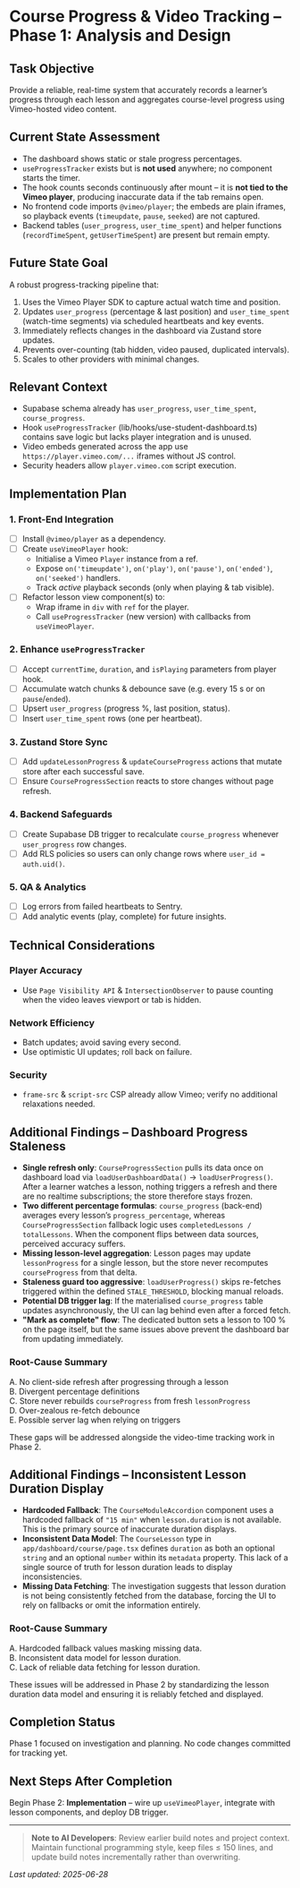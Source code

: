 # Course Progress & Video Tracking – Phase 1: Analysis and Design

## Task Objective
Provide a reliable, real-time system that accurately records a learner’s progress through each lesson and aggregates course-level progress using Vimeo-hosted video content.

## Current State Assessment
- The dashboard shows static or stale progress percentages.
- `useProgressTracker` exists but is **not used** anywhere; no component starts the timer.
- The hook counts seconds continuously after mount – it is **not tied to the Vimeo player**, producing inaccurate data if the tab remains open.
- No frontend code imports `@vimeo/player`; the embeds are plain iframes, so playback events (`timeupdate`, `pause`, `seeked`) are not captured.
- Backend tables (`user_progress`, `user_time_spent`) and helper functions (`recordTimeSpent`, `getUserTimeSpent`) are present but remain empty.

## Future State Goal
A robust progress-tracking pipeline that:
1. Uses the Vimeo Player SDK to capture actual watch time and position.
2. Updates `user_progress` (percentage & last position) and `user_time_spent` (watch-time segments) via scheduled heartbeats and key events.
3. Immediately reflects changes in the dashboard via Zustand store updates.
4. Prevents over-counting (tab hidden, video paused, duplicated intervals).
5. Scales to other providers with minimal changes.

## Relevant Context
- Supabase schema already has `user_progress`, `user_time_spent`, `course_progress`.
- Hook `useProgressTracker` (lib/hooks/use-student-dashboard.ts) contains save logic but lacks player integration and is unused.
- Video embeds generated across the app use `https://player.vimeo.com/...` iframes without JS control.
- Security headers allow `player.vimeo.com` script execution.

## Implementation Plan
### 1. Front-End Integration
- [ ] Install `@vimeo/player` as a dependency.
- [ ] Create `useVimeoPlayer` hook:
  - Initialise a Vimeo `Player` instance from a ref.
  - Expose `on('timeupdate')`, `on('play')`, `on('pause')`, `on('ended')`, `on('seeked')` handlers.
  - Track *active* playback seconds (only when playing & tab visible).
- [ ] Refactor lesson view component(s) to:
  - Wrap iframe in `div` with `ref` for the player.
  - Call `useProgressTracker` (new version) with callbacks from `useVimeoPlayer`.

### 2. Enhance `useProgressTracker`
- [ ] Accept `currentTime`, `duration`, and `isPlaying` parameters from player hook.
- [ ] Accumulate watch chunks & debounce save (e.g. every 15 s or on `pause`/`ended`).
- [ ] Upsert `user_progress` (progress %, last position, status).
- [ ] Insert `user_time_spent` rows (one per heartbeat).

### 3. Zustand Store Sync
- [ ] Add `updateLessonProgress` & `updateCourseProgress` actions that mutate store after each successful save.
- [ ] Ensure `CourseProgressSection` reacts to store changes without page refresh.

### 4. Backend Safeguards
- [ ] Create Supabase DB trigger to recalculate `course_progress` whenever `user_progress` row changes.
- [ ] Add RLS policies so users can only change rows where `user_id = auth.uid()`.

### 5. QA & Analytics
- [ ] Log errors from failed heartbeats to Sentry.
- [ ] Add analytic events (play, complete) for future insights.

## Technical Considerations
### Player Accuracy
- Use `Page Visibility API` & `IntersectionObserver` to pause counting when the video leaves viewport or tab is hidden.

### Network Efficiency
- Batch updates; avoid saving every second.
- Use optimistic UI updates; roll back on failure.

### Security
- `frame-src` & `script-src` CSP already allow Vimeo; verify no additional relaxations needed.

## Additional Findings – Dashboard Progress Staleness

- **Single refresh only**: `CourseProgressSection` pulls its data once on dashboard load via `loadUserDashboardData()` → `loadUserProgress()`. After a learner watches a lesson, nothing triggers a refresh and there are no realtime subscriptions; the store therefore stays frozen.
- **Two different percentage formulas**: `course_progress` (back-end) averages every lesson’s `progress_percentage`, whereas `CourseProgressSection` fallback logic uses `completedLessons / totalLessons`. When the component flips between data sources, perceived accuracy suffers.
- **Missing lesson-level aggregation**: Lesson pages may update `lessonProgress` for a single lesson, but the store never recomputes `courseProgress` from that delta.
- **Staleness guard too aggressive**: `loadUserProgress()` skips re-fetches triggered within the defined `STALE_THRESHOLD`, blocking manual reloads.
- **Potential DB trigger lag**: If the materialised `course_progress` table updates asynchronously, the UI can lag behind even after a forced fetch.
- **"Mark as complete" flow**: The dedicated button sets a lesson to 100 % on the page itself, but the same issues above prevent the dashboard bar from updating immediately.

### Root-Cause Summary
A. No client-side refresh after progressing through a lesson  
B. Divergent percentage definitions  
C. Store never rebuilds `courseProgress` from fresh `lessonProgress`  
D. Over-zealous re-fetch debounce  
E. Possible server lag when relying on triggers

These gaps will be addressed alongside the video-time tracking work in Phase 2.

## Additional Findings – Inconsistent Lesson Duration Display

- **Hardcoded Fallback**: The `CourseModuleAccordion` component uses a hardcoded fallback of `"15 min"` when `lesson.duration` is not available. This is the primary source of inaccurate duration displays.
- **Inconsistent Data Model**: The `CourseLesson` type in `app/dashboard/course/page.tsx` defines `duration` as both an optional `string` and an optional `number` within its `metadata` property. This lack of a single source of truth for lesson duration leads to display inconsistencies.
- **Missing Data Fetching**: The investigation suggests that lesson duration is not being consistently fetched from the database, forcing the UI to rely on fallbacks or omit the information entirely.

### Root-Cause Summary
A. Hardcoded fallback values masking missing data.  
B. Inconsistent data model for lesson duration.  
C. Lack of reliable data fetching for lesson duration.

These issues will be addressed in Phase 2 by standardizing the lesson duration data model and ensuring it is reliably fetched and displayed.

## Completion Status
Phase 1 focused on investigation and planning. No code changes committed for tracking yet.

## Next Steps After Completion
Begin Phase 2: **Implementation** – wire up `useVimeoPlayer`, integrate with lesson components, and deploy DB trigger.

---
> **Note to AI Developers**: Review earlier build notes and project context. Maintain functional programming style, keep files ≤ 150 lines, and update build notes incrementally rather than overwriting.

_Last updated: 2025-06-28_
